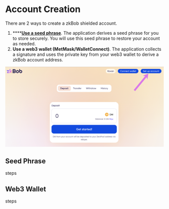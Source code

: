 # Account Creation

There are 2 ways to create a zkBob shielded account.&#x20;

1. ****[**Use a seed phrase**](./#seed-phrase). The application derives a seed phrase for you to store securely. You will use this seed phrase to restore your account as needed.
2. **Use a web3 wallet (MetMask/WalletConnect)**. The application collects a signature and uses the private key from your web3 wallet to derive a zkBob account address.

![](../../../.gitbook/assets/setup-acct.png)

## Seed Phrase

steps

## Web3 Wallet

steps



